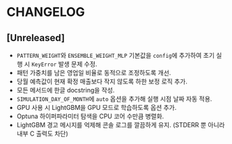 # CHANGELOG

## [Unreleased]
- `PATTERN_WEIGHT`와 `ENSEMBLE_WEIGHT_MLP` 기본값을 `config`에 추가하여 초기 실행 시 `KeyError` 발생 문제 수정.
- 패턴 가중치를 남은 영업일 비율로 동적으로 조정하도록 개선.
- 당월 예측값이 현재 확정 매출보다 작지 않도록 하한 보정 로직 추가.
- 모든 메서드에 한글 docstring을 작성.
- `SIMULATION_DAY_OF_MONTH`에 `auto` 옵션을 추가해 실행 시점 날짜 자동 적용.
- GPU 사용 시 LightGBM을 GPU 모드로 학습하도록 옵션 추가.
- Optuna 하이퍼파라미터 탐색을 CPU 코어 수만큼 병렬화.
- LightGBM 경고 메시지를 억제해 콘솔 로그를 깔끔하게 유지.
  (STDERR 뿐 아니라 내부 C 출력도 차단)
